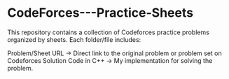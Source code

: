 # CodeForces---Practice-Sheets

This repository contains a collection of Codeforces practice problems organized by sheets. Each folder/file includes:

Problem/Sheet URL → Direct link to the original problem or problem set on Codeforces
Solution Code in C++ → My implementation for solving the problem.


